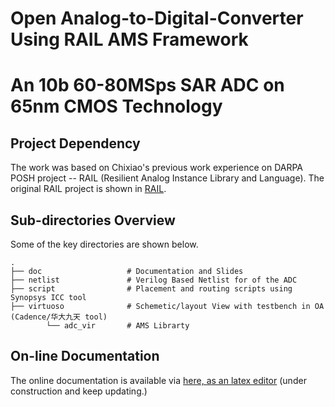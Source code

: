 # Open Analog-to-Digital-Converter Using RAIL AMS Framework
# An 10b 60-80MSps SAR ADC on 65nm CMOS Technology


## Project Dependency
The work was based on Chixiao's previous work experience on DARPA POSH project -- RAIL (Resilient Analog Instance Library and Language).
The original RAIL project is shown in [RAIL](https://github.com/rail-posh/rail65). 

## Sub-directories Overview

Some of the key directories are shown below.

```
.
├── doc                   # Documentation and Slides
├── netlist               # Verilog Based Netlist for of the ADC
├── script                # Placement and routing scripts using Synopsys ICC tool
├── virtuoso              # Schemetic/layout View with testbench in OA (Cadence/华大九天 tool) 
        └── adc_vir       # AMS Librarty
```

## On-line Documentation 

The online documentation is available via [here, as an latex editor](https://www.overleaf.com/read/rfxhdfvqxjmt) (under construction and keep updating.)
